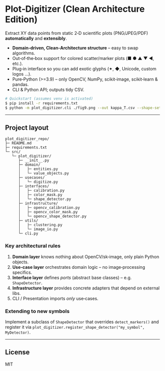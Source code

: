 # Plot‑Digitizer (Clean Architecture Edition)

Extract XY data points from static 2‑D scientific plots (PNG/JPEG/PDF) **automatically**
and **extensibly**.

- **Domain‑driven, Clean‑Architecture structure** – easy to swap algorithms.
- Out‑of‑the‑box support for colored scatter/marker plots (■ ● ▲ ▼ ◀, etc.).
- Plug‑in interface so you can add exotic glyphs (✦, ◆, Unicode, custom logos …).
- Pure‑Python (>=3.9) – only OpenCV, NumPy, scikit‑image, scikit‑learn & pandas.
- CLI & Python API; outputs tidy CSV.

```bash
# Quickstart (assumes venv is activated)
$ pip install -r requirements.txt
$ python -m plot_digitizer.cli ./fig9.png --out kappa_T.csv --shape-set default
```

---
## Project layout
```
plot_digitizer_repo/
├─ README.md
├─ requirements.txt
└─ src/
   └─ plot_digitizer/
      ├─ __init__.py
      ├─ domain/
      │   ├─ entities.py
      │   └─ value_objects.py
      ├─ usecases/
      │   └─ digitize.py
      ├─ interfaces/
      │   ├─ calibration.py
      │   ├─ color_mask.py
      │   └─ shape_detector.py
      ├─ infrastructure/
      │   ├─ opencv_calibration.py
      │   ├─ opencv_color_mask.py
      │   └─ opencv_shape_detector.py
      ├─ utils/
      │   ├─ clustering.py
      │   └─ image_io.py
      └─ cli.py
```

### Key architectural rules
1. **Domain layer** knows nothing about OpenCV/sk‑image, only plain Python objects.
2. **Use‑case layer** orchestrates domain logic – no image‑processing specifics.
3. **Interface layer** defines *ports* (abstract base classes) – e.g. `ShapeDetector`.
4. **Infrastructure layer** provides concrete adapters that depend on external libs.
5. CLI / Presentation imports *only* use‑cases.

### Extending to new symbols
Implement a subclass of `ShapeDetector` that overrides `detect_markers()`
and register it via `plot_digitizer.register_shape_detector("my_symbol", MyDetector)`.

---
## License
MIT
